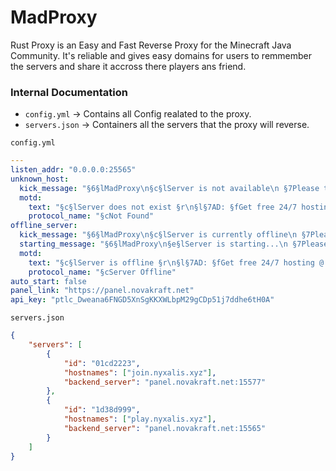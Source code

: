 # MadProxy

Rust Proxy is an Easy and Fast Reverse Proxy for the Minecraft Java Community.
It's reliable and gives easy domains for users to remmember the servers and share it accross there players ans friend.

### Internal Documentation
- ``config.yml`` -> Contains all Config realated to the proxy.
- ``servers.json`` -> Containers all the servers that the proxy will reverse.


``config.yml``
```yml
---
listen_addr: "0.0.0.0:25565"
unknown_host:
  kick_message: "§6§lMadProxy\n§c§lServer is not available\n §7Please try again later\n\n §7Contact an administrator if the issue persists"
  motd:
    text: "§c§lServer does not exist §r\n§l§7AD: §fGet free 24/7 hosting @ §2xeh6.co.uk"
    protocol_name: "§cNot Found"
offline_server:
  kick_message: "§6§lMadProxy\n§c§lServer is currently offline\n §7Please try again later\n\n §7Contact an administrator if the issue persists"
  starting_message: "§6§lMadProxy\n§e§lServer is starting...\n §7Please try again in a moment"
  motd:
    text: "§c§lServer is offline §r\n§l§7AD: §fGet free 24/7 hosting @ §2xeh6.co.uk"
    protocol_name: "§cServer Offline"
auto_start: false
panel_link: "https://panel.novakraft.net"
api_key: "ptlc_Dweana6FNGD5XnSgKKXWLbpM29gCDp51j7ddhe6tH0A"

```

``servers.json``
```json
{
    "servers": [
        {
            "id": "01cd2223",
            "hostnames": ["join.nyxalis.xyz"],
            "backend_server": "panel.novakraft.net:15577"
        },
        {
            "id": "1d38d999",
            "hostnames": ["play.nyxalis.xyz"],
            "backend_server": "panel.novakraft.net:15565"
        }
    ]
}
```